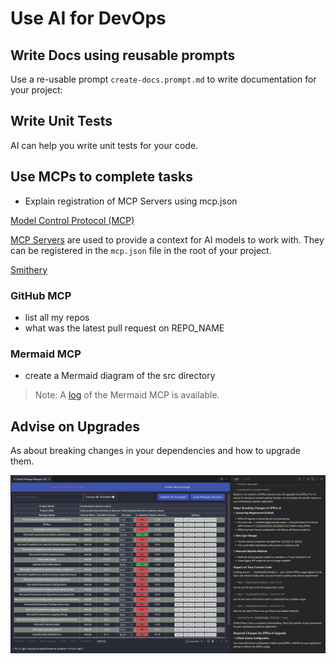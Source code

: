 # Use AI for DevOps

## Write Docs using reusable prompts

Use a re-usable prompt `create-docs.prompt.md` to write documentation for your project:

## Write Unit Tests

AI can help you write unit tests for your code.

## Use MCPs to complete tasks

- Explain registration of MCP Servers using mcp.json

[Model Control Protocol (MCP)](https://modelcontextprotocol.io/introduction)

[MCP Servers](https://modelcontextprotocol.io/servers) are used to provide a context for AI models to work with. They can be registered in the `mcp.json` file in the root of your project.

[Smithery](https://smithery.ai/)

### GitHub MCP

- list all my repos
- what was the latest pull request on REPO_NAME

### Mermaid MCP

- create a Mermaid diagram of the src directory

> Note: A [log](mermaid-log.md) of the Mermaid MCP is available.

## Advise on Upgrades

As about breaking changes in your dependencies and how to upgrade them.

![Upgrade](_images/upgrade.png)
